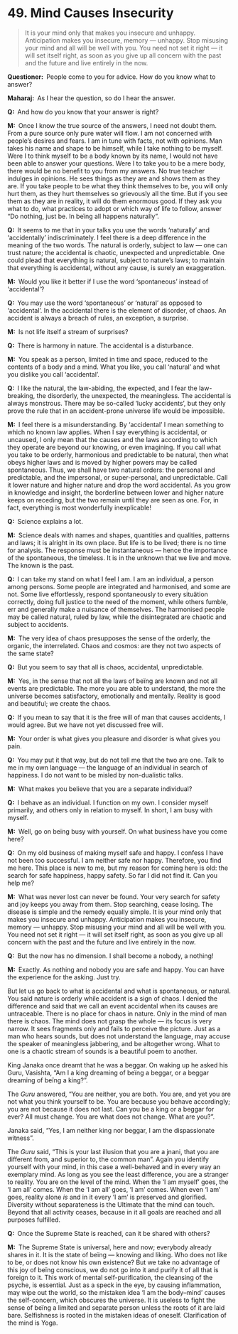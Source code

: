 # 49. Mind Causes Insecurity

>It is your mind only that makes you insecure and unhappy. Anticipation makes you insecure, memory — unhappy. Stop misusing your mind and all will be well with you. You need not set it right — it will set itself right, as soon as you give up all concern with the past and the future and live entirely in the now.

**Questioner:**&ensp;People come to you for advice. How do you know what to answer?

**Maharaj:**&ensp;As I hear the question, so do I hear the answer.

**Q:**&ensp;And how do you know that your answer is right?

**M:**&ensp;Once I know the true source of the answers, I need not doubt them. From a pure source only pure water will flow. I am not concerned with people’s desires and fears. I am in tune with facts, not with opinions. Man takes his name and shape to be himself, while I take nothing to be myself. Were I to think myself to be a body known by its name, I would not have been able to answer your questions. Were I to take you to be a mere body, there would be no benefit to you from my answers. No true teacher indulges in opinions. He sees things as they are and shows them as they are. If you take people to be what they think themselves to be, you will only hurt them, as they hurt themselves so grievously all the time. But if you see them as they are in reality, it will do them enormous good. If they ask you what to do, what practices to adopt or which way of life to follow, answer “Do nothing, just be. In beïng all happens naturally”.

**Q:**&ensp;It seems to me that in your talks you use the words ‘naturally’ and ‘accidentally’ indiscriminately. I feel there is a deep difference in the meaning of the two words. The natural is orderly, subject to law — one can trust nature; the accidental is chaotic, unexpected and unpredictable. One could plead that everything is natural, subject to nature’s laws; to maintain that everything is accidental, without any cause, is surely an exaggeration.

**M:**&ensp;Would you like it better if I use the word ‘spontaneous’ instead of ‘accidental’?

**Q:**&ensp;You may use the word ‘spontaneous’ or ‘natural’ as opposed to ‘accidental’. In the accidental there is the element of disorder, of chaos. An accident is always a breach of rules, an exception, a surprise.

**M:**&ensp;Is not life itself a stream of surprises?

**Q:**&ensp;There is harmony in nature. The accidental is a disturbance.

**M:**&ensp;You speak as a person, limited in time and space, reduced to the contents of a body and a mind. What you like, you call ‘natural’ and what you dislike you call ‘accidental’.

**Q:**&ensp;I like the natural, the law-abiding, the expected, and I fear the law-breaking, the disorderly, the unexpected, the meaningless. The accidental is always monstrous. There may be so-called ‘lucky accidents’, but they only prove the rule that in an accident-prone universe life would be impossible.

**M:**&ensp;I feel there is a misunderstanding. By ‘accidental’ I mean something to which no known law applies. When I say everything is accidental, or uncaused, I only mean that the causes and the laws according to which they operate are beyond our knowing, or even imagining. If you call what you take to be orderly, harmonious and predictable to be natural, then what obeys higher laws and is moved by higher powers may be called spontaneous. Thus, we shall have two natural orders: the personal and predictable, and the impersonal, or super-personal, and unpredictable. Call it lower nature and higher nature and drop the word accidental. As you grow in knowledge and insight, the borderline between lower and higher nature keeps on receding, but the two remain until they are seen as one. For, in fact, everything is most wonderfully inexplicable!

**Q:**&ensp;Science explains a lot.

**M:**&ensp;Science deals with names and shapes, quantities and qualities, patterns and laws; it is alright in its own place. But life is to be lived; there is no time for analysis. The response must be instantaneous — hence the importance of the spontaneous, the timeless. It is in the unknown that we live and move. The known is the past.

**Q:**&ensp;I can take my stand on what I feel I am. I am an individual, a person among persons. Some people are integrated and harmonised, and some are not. Some live effortlessly, respond spontaneously to every situätion correctly, doing full justice to the need of the moment, while others fumble, err and generally make a nuisance of themselves. The harmonised people may be called natural, ruled by law, while the disintegrated are chaotic and subject to accidents.

**M:**&ensp;The very idea of chaos presupposes the sense of the orderly, the organic, the interrelated. Chaos and cosmos: are they not two aspects of the same state?

**Q:**&ensp;But you seem to say that all is chaos, accidental, unpredictable.

**M:**&ensp;Yes, in the sense that not all the laws of beïng are known and not all events are predictable. The more you are able to understand, the more the universe becomes satisfactory, emotionally and mentally. Reality is good and beautiful; we create the chaos.

**Q:**&ensp;If you mean to say that it is the free will of man that causes accidents, I would agree. But we have not yet discussed free will.

**M:**&ensp;Your order is what gives you pleasure and disorder is what gives you pain.

**Q:**&ensp;You may put it that way, but do not tell me that the two are one. Talk to me in my own language — the language of an individual in search of happiness. I do not want to be misled by non-dualistic talks.

**M:**&ensp;What makes you believe that you are a separate individual?

**Q:**&ensp;I behave as an individual. I function on my own. I consider myself primarily, and others only in relation to myself. In short, I am busy with myself.

**M:**&ensp;Well, go on beïng busy with yourself. On what business have you come here?

**Q:**&ensp;On my old business of making myself safe and happy. I confess I have not been too successful. I am neither safe nor happy. Therefore, you find me here. This place is new to me, but my reason for coming here is old: the search for safe happiness, happy safety. So far I did not find it. Can you help me?

**M:**&ensp;What was never lost can never be found. Your very search for safety and joy keeps you away from them. Stop searching, cease losing. The disease is simple and the remedy equally simple. It is your mind only that makes you insecure and unhappy. Anticipation makes you insecure, memory — unhappy. Stop misusing your mind and all will be well with you. You need not set it right — it will set itself right, as soon as you give up all concern with the past and the future and live entirely in the now.

**Q:**&ensp;But the now has no dimension. I shall become a nobody, a nothing!

**M:**&ensp;Exactly. As nothing and nobody you are safe and happy. You can have the experience for the asking. Just try. 

But let us go back to what is accidental and what is spontaneous, or natural. You said nature is orderly while accident is a sign of chaos. I denied the difference and said that we call an event accidental when its causes are untraceable. There is no place for chaos in nature. Only in the mind of man there is chaos. The mind does not grasp the whole — its focus is very narrow. It sees fragments only and fails to perceive the picture. Just as a man who hears sounds, but does not understand the language, may accuse the speaker of meaningless jabbering, and be altogether wrong. What to one is a chaotic stream of sounds is a beautiful poem to another. 

King Janaka once dreamt that he was a beggar. On waking up he asked his <span data-tippy-content="Spiritual teacher, preceptor.">Guru</span>, Vasishta, “Am I a king dreaming of beïng a beggar, or a beggar dreaming of beïng a king?”. 

The *Guru* answered, “You are neither, you are both. You are, and yet you are not what you think yourself to be. You are because you behave accordingly; you are not because it does not last. Can you be a king or a beggar for ever? All must change. You are what does not change. What are you?”. 

Janaka said, “Yes, I am neither king nor beggar, I am the dispassionate witness”. 

The *Guru* said, “This is your last illusion that you are a <span data-tippy-content="The knower, especially of the higher knowledge derived from meditation; “closely related to the knowledge of Brahman”.">jnani</span>, that you are different from, and superior to, the common man”. Again you identify yourself with your mind, in this case a well-behaved and in every way an exemplary mind. As long as you see the least difference, you are a stranger to reality. You are on the level of the mind. When the ‘I am myself’ goes, the ‘I am all’ comes. When the ‘I am all’ goes, ‘I am’ comes. When even ‘I am’ goes, reality alone *is* and in it every ‘I am’ is preserved and glorified. Diversity without separateness is the Ultimate that the mind can touch. Beyond that all activity ceases, because in it all goals are reached and all purposes fulfilled.

**Q:**&ensp;Once the Supreme State is reached, can it be shared with others?

**M:**&ensp;The Supreme State is universal, here and now; everybody already shares in it. It is the state of beïng — knowing and liking. Who does not like to be, or does not know his own existence? But we take no advantage of this joy of beïng conscious, we do not go into it and purify it of all that is foreign to it. This work of mental self-purification, the cleansing of the psyche, is essential. Just as a speck in the eye, by causing inflammation, may wipe out the world, so the mistaken idea ‘I am the body–mind’ causes the self-concern, which obscures the universe. It is useless to fight the sense of beïng a limited and separate person unless the roots of it are laid bare. Selfishness is rooted in the mistaken ideas of oneself. Clarification of the mind is <span data-tippy-content="One of the six systems of the Hindu philosophy (from <em>yoj</em>, to yoke or join). <em>Yoga</em> teaches the means by which the individual spirit (<em>jivatma</em>) can be joined or united with the universal spirit (<em>Paramatma</em>).">Yoga</span>.

<script>
export default {
  props: ["slot-key"],
  mounted () {
    tippy("[data-tippy-content]", {allowHTML: true});
  }
}
</script>